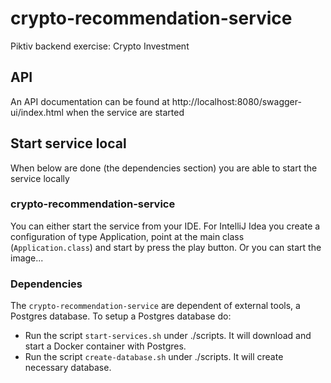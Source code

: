 # crypto-recommendation-service
Piktiv backend exercise: Crypto Investment

## API
An API documentation can be found at http://localhost:8080/swagger-ui/index.html when the service are started

## Start service local

When below are done (the dependencies section) you are able to start the service locally

### crypto-recommendation-service
You can either start the service from your IDE. For IntelliJ Idea you create a configuration of 
type Application, point at the main class (`Application.class`) and start by press the play button.
Or you can start the image...

### Dependencies
The `crypto-recommendation-service` are dependent of external tools, a Postgres database. To setup a Postgres database do:
* Run the script `start-services.sh` under ./scripts. It will download and start a Docker container with Postgres.
* Run the script `create-database.sh` under ./scripts. It will create necessary database.

